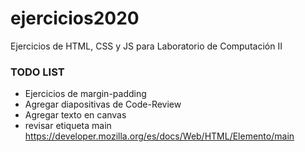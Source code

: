 # ejercicios2020
Ejercicios de HTML, CSS y JS para Laboratorio de Computación II

### TODO LIST
* Ejercicios de margin-padding
* Agregar diapositivas de Code-Review
* Agregar texto en canvas
* revisar etiqueta main https://developer.mozilla.org/es/docs/Web/HTML/Elemento/main
